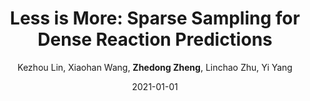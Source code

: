 ---
title: "Less is More: Sparse Sampling for Dense Reaction Predictions"
collection: publications
permalink: /publication/2021-01-01-Less-is-More-Sparse-Sampling-for-Dense-Reaction-Predictions
date: 2021-01-01
doi: 
venue: 'CVPRW'
paperurl: 'https://zdzheng.xyz/files/CVPRW2021_EEV.pdf'
code: 'https://github.com/HenryLittle/EEV-Challenge-2021'
author: 'Kezhou Lin,  Xiaohan Wang,  <strong>Zhedong Zheng</strong>,  Linchao Zhu,  Yi Yang'
citation: ' Kezhou Lin,  Xiaohan Wang,  Zhedong Zheng,  Linchao Zhu,  Yi Yang, &quot;Less is More: Sparse Sampling for Dense Reaction Predictions.&quot; CVPRW, 2021.'
pub_year: '2021'
bib: >
    ```bib
    @inproceedings{lin2021more,  <br\>    author = "Lin, Kezhou and Wang, Xiaohan and Zheng, Zhedong and Zhu, Linchao and Yang, Yi",  <br\>    title = "Less is More: Sparse Sampling for Dense Reaction Predictions",  <br\>    year = "2021",  <br\>    booktitle = "CVPRW",  <br\>    url = "https://zdzheng.xyz/files/CVPRW2021\_EEV.pdf",  <br\>    code = "https://github.com/HenryLittle/EEV-Challenge-2021"
    }
    ```

---